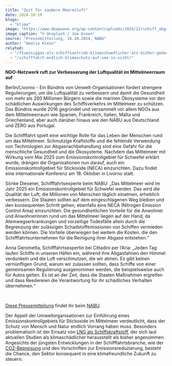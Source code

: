 ```yaml
---
title: "Zeit für saubere Meeresluft"
date: 2024-10-19
blogs: 
  - "klima"
image: "https://www.deepwave.org/wp-content/uploads/2024/12/schiff_abgas_schornstein_joe-green-unsplash-scaled.jpg"
image_caption: "© Unsplash / Joe Green"
source: "Pressemitteilung, 18.10.2024, NABU"
author: "Amalia Klein"
related: 
  - "/fluessiggas-als-schiffsantrieb-klimaschaedlicher-als-bisher-gedacht/"
  - "/schifffahrt-endlich-klimaschutz-auf-see-in-sicht/"
---
```


**NGO-Netzwerk ruft zur Verbesserung der Luftqualität im Mittelmeerraum auf**

Berlin/Livorno - Ein Bündnis von Umwelt-Organisationen fordert strengere Regulierungen, um die Luftqualität zu verbessern und damit die Gesundheit von mehr als 260 Millionen Bürgern sowie die marinen Ökosysteme vor den schädlichen Auswirkungen des Schiffsverkehrs im Mittelmeer zu schützen. Das Bündnis wurde 2016 gegründet und versammelt vor allem NGOs aus dem Mittelmeerraum wie Spanien, Frankreich, Italien, Malta und Griechenland, aber auch darüber hinaus wie den NABU aus Deutschland und ZERO aus Portugal.

Die Schifffahrt spielt eine wichtige Rolle für das Leben der Menschen rund um das Mittelmeer. Schmutzige Kraftstoffe und die fehlende Verwendung von Technologien zur Abgasnachbehandlung sind eine Gefahr für die menschliche Gesundheit und die Ökosysteme. Nachdem das Mittelmeer mit Wirkung vom Mai 2025 zum Emissionskontrollgebiet für Schwefel erklärt wurde, drängen die Organisationen nun darauf, auch ein Emissionskontrollgebiet für Stickoxide (NECA) einzurichten. Dazu findet eine internationale Konferenz am 18. Oktober in Livorno statt.

Sönke Diesener, Schifffahrtsexperte beim NABU: „Das Mittelmeer wird im Jahr 2025 ein Emissionskontrollgebiet für Schwefel werden. Das wird die Qualität der Luft, die Millionen von Menschen täglich einatmen, erheblich verbessern. Die Staaten sollten auf dem eingeschlagenen Weg bleiben und den konsequenten Schritt gehen, ebenfalls eine NECA (Nitrogen Emission Control Area) einzurichten. Die gesundheitlichen Vorteile für die Anwohner und Anwohnerinnen rund um das Mittelmeer liegen auf der Hand, da Atemwegserkrankungen und vorzeitige Todesfälle allein durch die Begrenzung der zulässigen Schadstoffemissionen von Schiffen vermieden werden können. Die Vorteile überwiegen bei weitem die Kosten, die den Schifffahrtsunternehmen für die Reinigung ihrer Abgase entstehen.“

Anna Gerometta, Schifffahrtsexpertin bei Cittadini per l’Aria: „Jeden Tag laufen Schiffe in unseren Häfen ein, während ihre Abgasfahnen den Himmel verdunkeln und die Luft verschmutzen, die wir atmen. Es gibt keinen vernünftigen Grund, warum wir zulassen sollten, dass Schiffe von einer gemeinsamen Regulierung ausgenommen werden, die beispielsweise auch für Autos gelten. Es ist an der Zeit, dass die Staaten Maßnahmen ergreifen und dass Reedereien die Verantwortung für ihr schädliches Verhalten übernehmen.“

 

[Diese Pressemitteilung](https://www.nabu.de/presse/pressemitteilungen/index.php?popup=true&show=42022&db=presseservice) findet ihr beim [NABU](https://www.nabu.d).

Der Appell der Umweltorganisationen zur Einführung eines Emissionskontrollgebiets für Stickoxide im Mittelmeer verdeutlicht, dass der Schutz von Mensch und Natur endlich Vorrang haben muss. Besonders problematisch ist der Einsatz von [LNG als Schiffskraftstoff](https://www.deepwave.org/fluessiggas-als-schiffsantrieb-klimaschaedlicher-als-bisher-gedacht/), der sich laut aktuellen Studien als klimaschädlicher herausstellt als bisher angenommen. Angesichts der jüngsten Entwicklungen in der Schifffahrtsbranche, wie der [CO2-Bepreisung](https://www.deepwave.org/schifffahrt-endlich-klimaschutz-auf-see-in-sicht/) und den Vorschriften zur Emissionsreduzierung, besteht die Chance, den Sektor konsequent in eine klimafreundliche Zukunft zu steuern.
